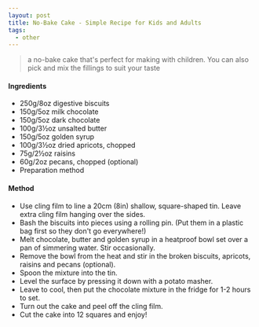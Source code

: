 ```yaml
---
layout: post
title: No-Bake Cake - Simple Recipe for Kids and Adults
tags:
  - other
---
```


> a no-bake cake that's perfect for making with children. You can also pick and mix the fillings to suit your taste

#### Ingredients

+ 250g/8oz digestive biscuits
+ 150g/5oz milk chocolate
+ 150g/5oz dark chocolate
+ 100g/3½oz unsalted butter
+ 150g/5oz golden syrup
+ 100g/3½oz dried apricots, chopped
+ 75g/2½oz raisins
+ 60g/2oz pecans, chopped (optional)
+ Preparation method

#### Method

+ Use cling film to line a 20cm (8in) shallow, square-shaped tin. Leave extra cling film hanging over the sides.
+ Bash the biscuits into pieces using a rolling pin. (Put them in a plastic bag first so they don't go everywhere!)
+ Melt chocolate, butter and golden syrup in a heatproof bowl set over a pan of simmering water. Stir occasionally.
+ Remove the bowl from the heat and stir in the broken biscuits, apricots, raisins and pecans (optional).
+ Spoon the mixture into the tin.
+ Level the surface by pressing it down with a potato masher.
+ Leave to cool, then put the chocolate mixture in the fridge for 1-2 hours to set.
+ Turn out the cake and peel off the cling film.
+ Cut the cake into 12 squares and enjoy!
